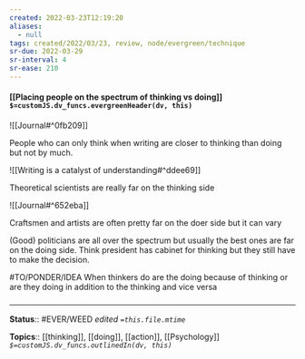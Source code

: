 ```yaml
---
created: 2022-03-23T12:19:20 
aliases:
  - null
tags: created/2022/03/23, review, node/evergreen/technique
sr-due: 2022-03-29
sr-interval: 4
sr-ease: 210
---
```


#### [[Placing people on the spectrum of thinking vs doing]] `$=customJS.dv_funcs.evergreenHeader(dv, this)`

![[Journal#^0fb209]]

People who can only think when writing are closer to thinking than doing but not by much.

![[Writing is a catalyst of understanding#^ddee69]]

Theoretical scientists are really far on the thinking side

![[Journal#^652eba]]

Craftsmen and artists are often pretty far on the doer side but it can vary

(Good) politicians are all over the spectrum but usually the best ones are far on the doing side. Think president has cabinet for thinking but they still have to make the decision.

#TO/PONDER/IDEA 
When thinkers do are the doing because of thinking or are they doing in addition to the thinking and vice versa



### <hr class="footnote"/>

**Status**:: #EVER/WEED 
*edited `=this.file.mtime`*

**Topics**:: [[thinking]], [[doing]], [[action]], [[Psychology]]
*`$=customJS.dv_funcs.outlinedIn(dv, this)`*
